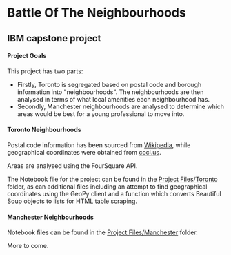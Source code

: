 # Battle Of The Neighbourhoods

##  IBM capstone project

#### Project Goals

This project has two parts:
- Firstly, Toronto is segregated based on postal code and borough information into "neighbourhoods". The neighbourhoods are then analysed in terms of what local amenities each neighbourhood has.
- Secondly, Manchester neighbourhoods are analysed to determine which areas would be best for a young professional to move into.

#### Toronto Neighbourhoods

Postal code information has been sourced from [Wikipedia](https://en.wikipedia.org/wiki/List_of_postal_codes_of_Canada:_M), while geographical coordinates were obtained from [cocl.us](https://cocl.us/Geospatial_data).

Areas are analysed using the FourSquare API.

The Notebook file for the project can be found in the [Project Files/Toronto](https://github.com/stuartclothier/BattleOfTheNeighbourhoods/tree/main/Project%20Files/Toronto) folder, as can additional files including an attempt to find geographical coordinates using the GeoPy client and a function which converts Beautiful Soup objects to lists for HTML table scraping.

#### Manchester Neighbourhoods

Notebook files can be found in the [Project Files/Manchester](https://github.com/stuartclothier/BattleOfTheNeighbourhoods/tree/main/Project%20Files/Manchester) folder. 

More to come.
